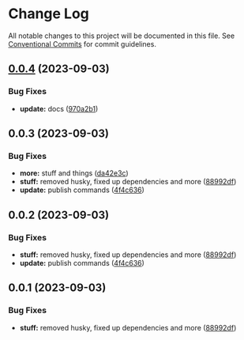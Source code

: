 # Change Log

All notable changes to this project will be documented in this file.
See [Conventional Commits](https://conventionalcommits.org) for commit guidelines.

## [0.0.4](https://github.com/CordXApp/Pastes/compare/v0.0.3...v0.0.4) (2023-09-03)

### Bug Fixes

-   **update:** docs ([970a2b1](https://github.com/CordXApp/Pastes/commit/970a2b14533b04059e7e29963368db3b7d81185d))

## 0.0.3 (2023-09-03)

### Bug Fixes

-   **more:** stuff and things ([da42e3c](https://github.com/CordXApp/Pastes/commit/da42e3cc763c36307729c15364e29f065e132b65))
-   **stuff:** removed husky, fixed up dependencies and more ([88992df](https://github.com/CordXApp/Pastes/commit/88992df3aaaca49a57713f6b9257df7fb9079cbe))
-   **update:** publish commands ([4f4c636](https://github.com/CordXApp/Pastes/commit/4f4c6363fb0ce2943595a9003c7be3b4eb8e6013))

## 0.0.2 (2023-09-03)

### Bug Fixes

-   **stuff:** removed husky, fixed up dependencies and more ([88992df](https://github.com/CordXApp/Pastes/commit/88992df3aaaca49a57713f6b9257df7fb9079cbe))
-   **update:** publish commands ([4f4c636](https://github.com/CordXApp/Pastes/commit/4f4c6363fb0ce2943595a9003c7be3b4eb8e6013))

## 0.0.1 (2023-09-03)

### Bug Fixes

-   **stuff:** removed husky, fixed up dependencies and more ([88992df](https://github.com/CordXApp/Pastes/commit/88992df3aaaca49a57713f6b9257df7fb9079cbe))
